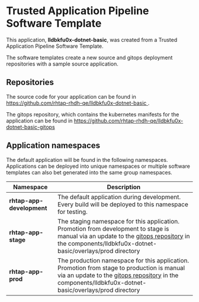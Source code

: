 # Trusted Application Pipeline Software Template

This application, **lldbkfu0x-dotnet-basic**, was created from a Trusted Application Pipeline Software Template.

The software templates create a new source and gitops deployment repositories with a sample source application. 

## Repositories

The source code for your application can be found in [https://github.com/rhtap-rhdh-qe/lldbkfu0x-dotnet-basic ](https://github.com/rhtap-rhdh-qe/lldbkfu0x-dotnet-basic ).
 
The gitops repository, which contains the kubernetes manifests for the application can be found in 
[https://github.com/rhtap-rhdh-qe/lldbkfu0x-dotnet-basic-gitops ](https://github.com/rhtap-rhdh-qe/lldbkfu0x-dotnet-basic-gitops ) 

## Application namespaces 

The default application will be found in the following namespaces. Applications can be deployed into unique namespaces or multiple software templates can also bet generated into the same group namespaces.  

|  Namespace   |  Description   |  
| -------- | -------- |   
| **rhtap-app-development** | The default application during development. Every build will be deployed to this namespace for testing. | 
| **rhtap-app-stage** | The staging namespace for this application. Promotion from development to stage is manual via an update to the [gitops repository](https://github.com/rhtap-rhdh-qe/lldbkfu0x-dotnet-basic-gitops ) in the components/lldbkfu0x-dotnet-basic/overlays/prod directory |  
| **rhtap-app-prod** | The production namespace for this application. Promotion from stage to production is manual via an update to the [gitops repository](https://github.com/rhtap-rhdh-qe/lldbkfu0x-dotnet-basic-gitops ) in the components/lldbkfu0x-dotnet-basic/overlays/prod directory | 